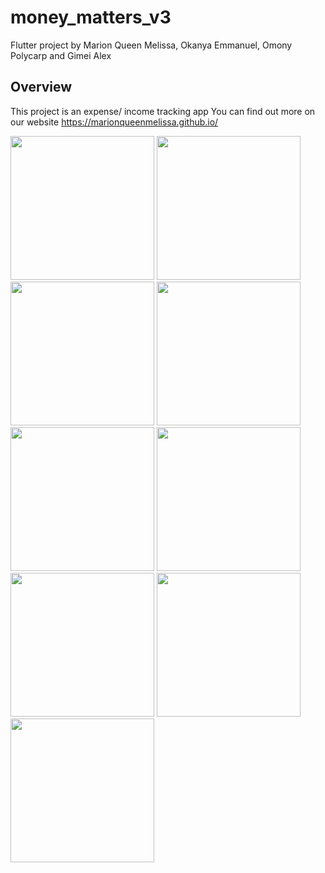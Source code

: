 # money_matters_v3

Flutter project by Marion Queen Melissa, Okanya Emmanuel, Omony Polycarp and Gimei Alex


## Overview



This project is an expense/ income tracking app
You can find out more on our website 
https://marionqueenmelissa.github.io/


<p float="left">
  <img src="https://user-images.githubusercontent.com/98028232/153346996-d55de9a3-dd5e-4d9c-b1c8-5df1a07d5ee3.png" width="230" />
  <img src="https://user-images.githubusercontent.com/98028232/153347469-ea64cf3e-82be-44ba-addd-f6b95ebd3369.png" width="230" /> 
  <img src="https://user-images.githubusercontent.com/98028232/153347536-df1ffd08-c3ff-47f4-8148-dfeb6270cae2.png" width="230" />
  <img src="https://user-images.githubusercontent.com/98028232/153349354-bc1b2242-2782-4cf0-a258-f88c050f5d2c.png" width="230" />
  <img src="https://user-images.githubusercontent.com/98028232/153349449-8ea68c08-09f4-4445-b3ca-3274879629af.png" width="230" />
  <img src="https://user-images.githubusercontent.com/98028232/153350738-a1e49ee0-1467-42f7-9eab-731742bd1abe.png" width="230" />
  <img src="https://user-images.githubusercontent.com/98028232/153350850-4ef6b33b-1dc0-4b22-bc7e-ac9a9f7460bb.png" width="230" />
  <img src="https://user-images.githubusercontent.com/98028232/153350914-80bcd534-7b52-4b5b-a899-d2aa0e0445c0.png" width="230" />
  <img src="https://user-images.githubusercontent.com/98028232/154586775-df0ee72b-12da-41cf-b963-f2cd5d62848c.png" width="230"/>
</p>

